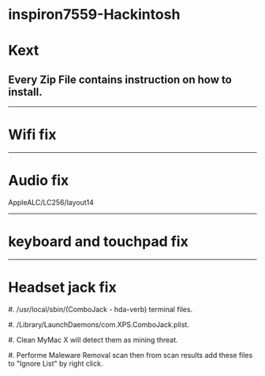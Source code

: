 # inspiron7559-Hackintosh

# Kext
## Every Zip File contains instruction on how to install.

---------------------------
# Wifi fix

---------------------------
# Audio fix

AppleALC/LC256/layout14

---------------------------
# keyboard and touchpad fix

---------------------------
# Headset jack fix

#.  /usr/local/sbin/(ComboJack - hda-verb) terminal files.

#. /Library/LaunchDaemons/com.XPS.ComboJack.plist.

#.  Clean MyMac X will detect them as mining threat.

#.  Performe Maleware Removal scan then from scan results add these files to "Ignore List" by right click.



